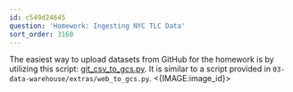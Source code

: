 ```yaml
---
id: c549d24645
question: 'Homework: Ingesting NYC TLC Data'
sort_order: 3160
---
```


The easiest way to upload datasets from GitHub for the homework is by utilizing this script: [git_csv_to_gcs.py](https://github.com/inner-outer-space/de-zoomcamp-2024/blob/main/4-analytics-engineering/git_csv_to_gcs.py). It is similar to a script provided in `03-data-warehouse/extras/web_to_gcs.py`. <{IMAGE:image_id}>
